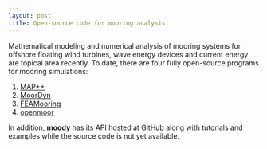```yaml
---
layout: post
title: Open-source code for mooring analysis
---
```


Mathematical modeling and numerical analysis of mooring systems for offshore floating wind turbines, wave energy devices and current energy are topical area recently. To date, there are four fully open-source programs for mooring simulations:

1. [MAP++](http://map-plus-plus.readthedocs.io/en/latest/)
2. [MoorDyn](http://www.matt-hall.ca/moordyn.html)
3. [FEAMooring](https://github.com/old-NWTC/FEAMooring)
4. [openmoor](https://github.com/chen-lin/openmoor)

In addition, __moody__ has its API hosted at [GitHub](https://github.com/johannep/moodyAPI) along with tutorials and examples while the source code is not yet available.
